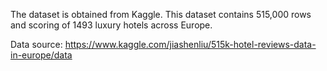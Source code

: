 The dataset is obtained from Kaggle. This dataset contains 515,000 rows and scoring of 1493 luxury hotels across Europe. 

Data source: https://www.kaggle.com/jiashenliu/515k-hotel-reviews-data-in-europe/data
